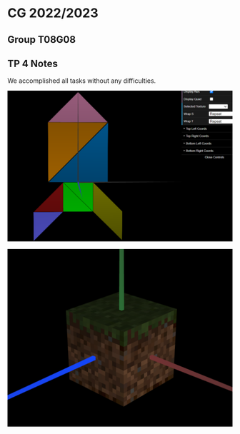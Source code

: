 # CG 2022/2023

## Group T08G08

## TP 4 Notes

We accomplished all tasks without any difficulties.

![Screenshot 1](screenshots/cg-t08g08-tp4-1.png)

![Screenshot 2](screenshots/cg-t08g08-tp4-2.png)
